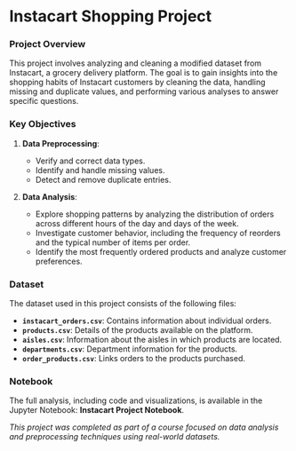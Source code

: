 # Instacart Shopping Project

### Project Overview
This project involves analyzing and cleaning a modified dataset from Instacart, a grocery delivery platform. The goal is to gain insights into the shopping habits of Instacart customers by cleaning the data, handling missing and duplicate values, and performing various analyses to answer specific questions.

### Key Objectives
1. **Data Preprocessing**:
   - Verify and correct data types.
   - Identify and handle missing values.
   - Detect and remove duplicate entries.

2. **Data Analysis**:
   - Explore shopping patterns by analyzing the distribution of orders across different hours of the day and days of the week.
   - Investigate customer behavior, including the frequency of reorders and the typical number of items per order.
   - Identify the most frequently ordered products and analyze customer preferences.

### Dataset
The dataset used in this project consists of the following files:
- **`instacart_orders.csv`**: Contains information about individual orders.
- **`products.csv`**: Details of the products available on the platform.
- **`aisles.csv`**: Information about the aisles in which products are located.
- **`departments.csv`**: Department information for the products.
- **`order_products.csv`**: Links orders to the products purchased.

### Notebook
The full analysis, including code and visualizations, is available in the Jupyter Notebook: **Instacart Project Notebook**.



*This project was completed as part of a course focused on data analysis and preprocessing techniques using real-world datasets.*
